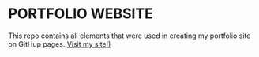 # PORTFOLIO WEBSITE
This repo contains all elements that were used in creating my portfolio site on GitHup pages.
[Visit my site!)](https://elvis-darko.github.io/)
